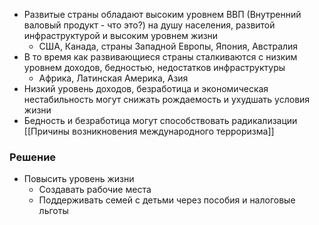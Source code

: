 - Развитые страны обладают высоким уровнем ВВП (Внутренний валовый продукт - что это?) на душу населения, развитой инфраструктурой и высоким уровнем жизни
	- США, Канада, страны Западной Европы, Япония, Австралия
- В то время как развивающиеся страны сталкиваются с низким уровнем доходов, бедностью, недостатков инфраструктуры
	- Африка, Латинская Америка, Азия
- Низкий уровень доходов, безработица и экономическая нестабильность могут снижать рождаемость и ухудшать условия жизни
- Бедность и безработица могут способствовать радикализации [[Причины возникновения международного терроризма]]
### Решение
- Повысить уровень жизни
	- Создавать рабочие места
	- Поддерживать семей с детьми через пособия и налоговые льготы